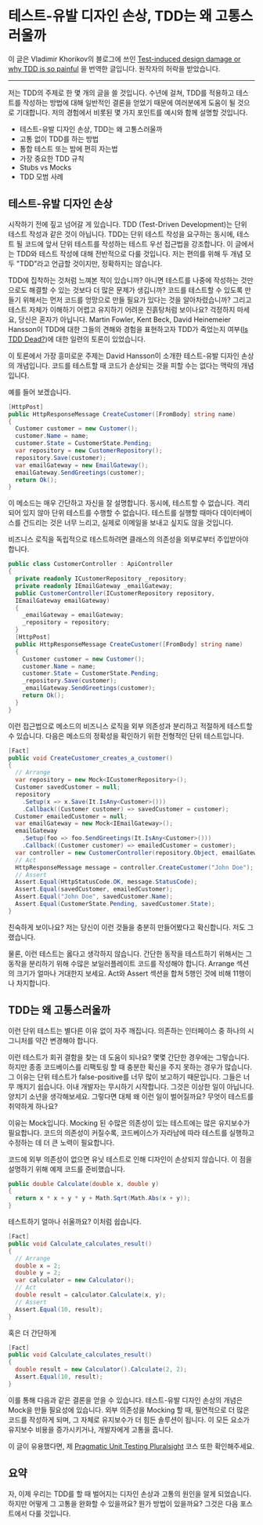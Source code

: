 # 테스트-유발 디자인 손상, TDD는 왜 고통스러울까

이 글은 Vladimir Khorikov의 블로그에 쓰인 [Test-induced design damage or why TDD is so painful](https://enterprisecraftsmanship.com/2015/06/29/test-induced-design-damage-or-why-tdd-is-so-painful/) 을 번역한 글입니다. 원작자의 허락을 받았습니다.

---

저는 TDD의 주제로 한 몇 개의 글을 쓸 것입니다. 수년에 걸쳐, TDD를 적용하고 테스트를 작성하는 방법에 대해 일반적인 결론을 얻었기 때문에 여러분에게 도움이 될 것으로 기대합니다. 저의 경험에서 비롯된 몇 가지 포인트를 예시와 함께 설명할 것입니다.

-   테스트-유발 디자인 손상, TDD는 왜 고통스러울까
-   고통 없이 TDD를 하는 방법
-   통합 테스트 또는 밤에 편히 자는법
-   가장 중요한 TDD 규칙
-   Stubs vs Mocks
-   TDD 모범 사례

## 테스트-유발 디자인 손상

시작하기 전에 짚고 넘어갈 게 있습니다. TDD (Test-Driven Development)는 단위 테스트 작성과 같은 것이 아닙니다. TDD는 단위 테스트 작성을 요구하는 동시에, 테스트 될 코드에 앞서 단위 테스트를 작성하는 테스트 우선 접근법을 강조합니다. 이 글에서는 TDD와 테스트 작성에 대해 전반적으로 다룰 것입니다. 저는 편의를 위해 두 개념 모두 "TDD"라고 언급할 것이지만, 정확하지는 않습니다.

TDD에 집착하는 것처럼 느껴본 적이 있습니까? 아니면 테스트를 나중에 작성하는 것만으로도 해결할 수 있는 것보다 더 많은 문제가 생깁니까? 코드를 테스트할 수 있도록 만들기 위해서는 먼저 코드를 엉망으로 만들 필요가 있다는 것을 알아차렸습니까? 그리고 테스트 자체가 이해하기 어렵고 유지하기 어려운 진흙탕처럼 보이나요? 걱정하지 마세요, 당신은 혼자가 아닙니다. Martin Fowler, Kent Beck, David Heinemeier Hansson이 TDD에 대한 그들의 견해와 경험을 표현하고자 TDD가 죽었는지 여부([Is TDD Dead?](https://martinfowler.com/articles/is-tdd-dead/))에 대한 일련의 토론이 있었습니다.

이 토론에서 가장 흥미로운 주제는 David Hansson이 소개한 테스트-유발 디자인 손상의 개념입니다. 코드를 테스트할 때 코드가 손상되는 것을 피할 수는 없다는 맥락의 개념입니다.

예를 들어 보겠습니다.

```cs
[HttpPost]
public HttpResponseMessage CreateCustomer([FromBody] string name)
{
  Customer customer = new Customer();
  customer.Name = name;
  customer.State = CustomerState.Pending;
  var repository = new CustomerRepository();
  repository.Save(customer);
  var emailGateway = new EmailGateway();
  emailGateway.SendGreetings(customer);
  return Ok();
}
```

이 메소드는 매우 간단하고 자신을 잘 설명합니다. 동시에, 테스트할 수 없습니다. 격리되어 있지 않아 단위 테스트를 수행할 수 없습니다. 테스트를 실행할 때마다 데이터베이스를 건드리는 것은 너무 느리고, 실제로 이메일을 보내고 싶지도 않을 것입니다.

비즈니스 로직을 독립적으로 테스트하려면 클래스의 의존성을 외부로부터 주입받아야 합니다.

```cs
public class CustomerController : ApiController
{
  private readonly ICustomerRepository _repository;
  private readonly IEmailGateway _emailGateway;
  public CustomerController(ICustomerRepository repository,
  IEmailGateway emailGateway)
  {
    _emailGateway = emailGateway;
    _repository = repository;
  }
  [HttpPost]
  public HttpResponseMessage CreateCustomer([FromBody] string name)
  {
    Customer customer = new Customer();
    customer.Name = name;
    customer.State = CustomerState.Pending;
    _repository.Save(customer);
    _emailGateway.SendGreetings(customer);
    return Ok();
  }
}
```

이런 접근법으로 메소드의 비즈니스 로직을 외부 의존성과 분리하고 적절하게 테스트할 수 있습니다. 다음은 메소드의 정확성을 확인하기 위한 전형적인 단위 테스트입니다.

```cs
[Fact]
public void CreateCustomer_creates_a_customer()
{
  // Arrange
  var repository = new Mock<ICustomerRepository>();
  Customer savedCustomer = null;
  repository
    .Setup(x => x.Save(It.IsAny<Customer>()))
    .Callback((Customer customer) => savedCustomer = customer);
  Customer emailedCustomer = null;
  var emailGateway = new Mock<IEmailGateway>();
  emailGateway
    .Setup(foo => foo.SendGreetings(It.IsAny<Customer>()))
    .Callback((Customer customer) => emailedCustomer = customer);
  var controller = new CustomerController(repository.Object, emailGateway.Object);
  // Act
  HttpResponseMessage message = controller.CreateCustomer("John Doe");
  // Assert
  Assert.Equal(HttpStatusCode.OK, message.StatusCode);
  Assert.Equal(savedCustomer, emailedCustomer);
  Assert.Equal("John Doe", savedCustomer.Name);
  Assert.Equal(CustomerState.Pending, savedCustomer.State);
}
```

친숙하게 보이나요? 저는 당신이 이런 것들을 충분히 만들어봤다고 확신합니다. 저도 그랬습니다.

물론, 이런 테스트는 옳다고 생각하지 않습니다. 간단한 동작을 테스트하기 위해서는 그 동작을 분리하기 위해 수많은 보일러플레이트 코드를 작성해야 합니다. Arrange 섹션의 크기가 얼마나 거대한지 보세요. Act와 Assert 섹션을 합쳐 5행인 것에 비해 11행이나 차지합니다.

## TDD는 왜 고통스러울까

이런 단위 테스트는 별다른 이유 없이 자주 깨집니다. 의존하는 인터페이스 중 하나의 시그니처를 약간 변경해야 합니다.

이런 테스트가 회귀 결함을 찾는 데 도움이 되나요? 몇몇 간단한 경우에는 그렇습니다. 하지만 종종 코드베이스를 리팩토링 할 때 충분한 확신을 주지 못하는 경우가 많습니다. 그 이유는 단위 테스트가 false-positive를 너무 많이 보고하기 때문입니다. 그들은 너무 깨지기 쉽습니다. 이내 개발자는 무시하기 시작합니다. 그것은 이상한 일이 아닙니다. 양치기 소년을 생각해보세요.
그렇다면 대체 왜 이런 일이 벌어질까요? 무엇이 테스트를 취약하게 하나요?

이유는 Mock입니다. Mocking 된 수많은 의존성이 있는 테스트에는 많은 유지보수가 필요합니다. 코드의 의존성이 커질수록, 코드베이스가 자라남에 따라 테스트를 실행하고 수정하는 데 더 큰 노력이 필요합니다.

코드에 외부 의존성이 없으면 유닛 테스트로 인해 디자인이 손상되지 않습니다. 이 점을 설명하기 위해 예제 코드를 준비했습니다.

```cs
public double Calculate(double x, double y)
{
  return x * x + y * y + Math.Sqrt(Math.Abs(x + y));
}
```

테스트하기 얼마나 쉬울까요? 이처럼 쉽습니다.

```cs
[Fact]
public void Calculate_calculates_result()
{
  // Arrange
  double x = 2;
  double y = 2;
  var calculator = new Calculator();
  // Act
  double result = calculator.Calculate(x, y);
  // Assert
  Assert.Equal(10, result);
}
```

혹은 더 간단하게

```cs
[Fact]
public void Calculate_calculates_result()
{
  double result = new Calculator().Calculate(2, 2);
  Assert.Equal(10, result);
}
```

이를 통해 다음과 같은 결론을 얻을 수 있습니다. 테스트-유발 디자인 손상의 개념은 Mock을 만들 필요성에 있습니다. 외부 의존성을 Mocking 할 때, 필연적으로 더 많은 코드를 작성하게 되며, 그 자체로 유지보수가 더 힘든 솔루션이 됩니다. 이 모든 요소가 유지보수 비용을 증가시키거나, 개발자에게 고통을 줍니다.

이 글이 유용했다면, 제 [Pragmatic Unit Testing Pluralsight](https://www.pluralsight.com/courses/pragmatic-unit-testing) 코스 또한 확인해주세요.

## 요약

자, 이제 우리는 TDD를 할 때 벌어지는 디자인 손상과 고통의 원인을 알게 되었습니다. 하지만 어떻게 그 고통을 완화할 수 있을까요? 뭔가 방법이 있을까요? 그것은 다음 포스트에서 다룰 것입니다.

